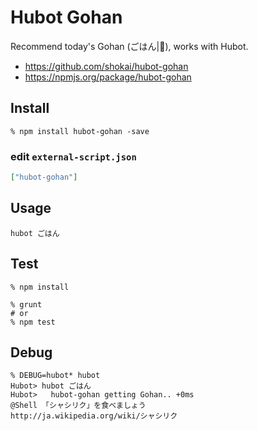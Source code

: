 Hubot Gohan
===========
Recommend today's Gohan (ごはん|🍚), works with Hubot.

- https://github.com/shokai/hubot-gohan
- https://npmjs.org/package/hubot-gohan


Install
-------

    % npm install hubot-gohan -save


### edit `external-script.json`

```json
["hubot-gohan"]
```

Usage
-----

    hubot ごはん


Test
----

    % npm install

    % grunt
    # or
    % npm test


Debug
-----

    % DEBUG=hubot* hubot
    Hubot> hubot ごはん
    Hubot>   hubot-gohan getting Gohan.. +0ms
    @Shell 「シャシリク」を食べましょう
    http://ja.wikipedia.org/wiki/シャシリク
